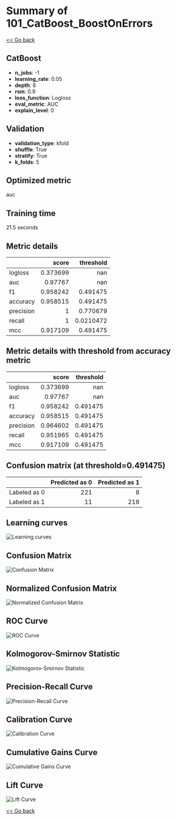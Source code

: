 # Summary of 101_CatBoost_BoostOnErrors

[<< Go back](../README.md)


## CatBoost
- **n_jobs**: -1
- **learning_rate**: 0.05
- **depth**: 8
- **rsm**: 0.9
- **loss_function**: Logloss
- **eval_metric**: AUC
- **explain_level**: 0

## Validation
 - **validation_type**: kfold
 - **shuffle**: True
 - **stratify**: True
 - **k_folds**: 5

## Optimized metric
auc

## Training time

21.5 seconds

## Metric details
|           |    score |   threshold |
|:----------|---------:|------------:|
| logloss   | 0.373699 | nan         |
| auc       | 0.97767  | nan         |
| f1        | 0.958242 |   0.491475  |
| accuracy  | 0.958515 |   0.491475  |
| precision | 1        |   0.770679  |
| recall    | 1        |   0.0210472 |
| mcc       | 0.917109 |   0.491475  |


## Metric details with threshold from accuracy metric
|           |    score |   threshold |
|:----------|---------:|------------:|
| logloss   | 0.373699 |  nan        |
| auc       | 0.97767  |  nan        |
| f1        | 0.958242 |    0.491475 |
| accuracy  | 0.958515 |    0.491475 |
| precision | 0.964602 |    0.491475 |
| recall    | 0.951965 |    0.491475 |
| mcc       | 0.917109 |    0.491475 |


## Confusion matrix (at threshold=0.491475)
|              |   Predicted as 0 |   Predicted as 1 |
|:-------------|-----------------:|-----------------:|
| Labeled as 0 |              221 |                8 |
| Labeled as 1 |               11 |              218 |

## Learning curves
![Learning curves](learning_curves.png)
## Confusion Matrix

![Confusion Matrix](confusion_matrix.png)


## Normalized Confusion Matrix

![Normalized Confusion Matrix](confusion_matrix_normalized.png)


## ROC Curve

![ROC Curve](roc_curve.png)


## Kolmogorov-Smirnov Statistic

![Kolmogorov-Smirnov Statistic](ks_statistic.png)


## Precision-Recall Curve

![Precision-Recall Curve](precision_recall_curve.png)


## Calibration Curve

![Calibration Curve](calibration_curve_curve.png)


## Cumulative Gains Curve

![Cumulative Gains Curve](cumulative_gains_curve.png)


## Lift Curve

![Lift Curve](lift_curve.png)



[<< Go back](../README.md)
